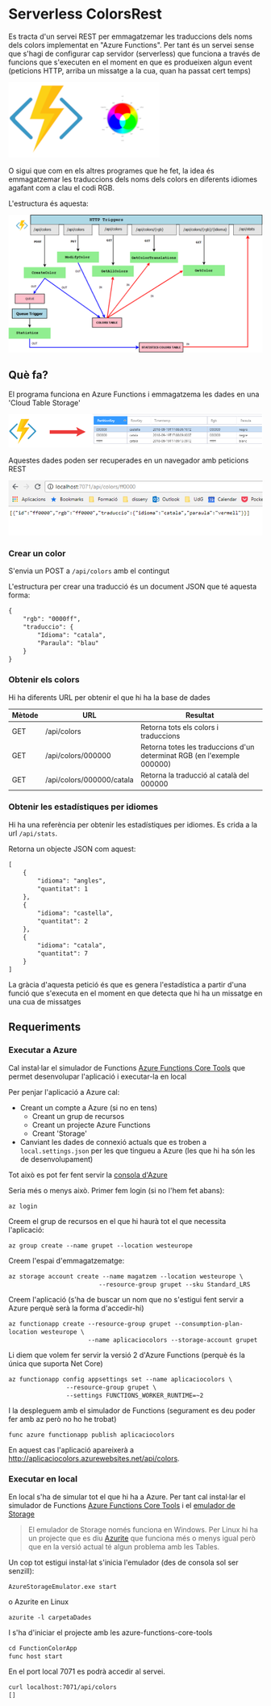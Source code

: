 # Serverless ColorsRest

Es tracta d'un servei REST per emmagatzemar les traduccions dels noms dels colors implementat en "Azure Functions". Per tant és un servei sense que s'hagi de configurar cap servidor (serverless) que funciona a través de funcions que s'executen en el moment en que es produeixen algun event (peticions HTTP, arriba un missatge a la cua, quan ha passat cert temps)

![Azure Functions](README/azure-functions.png)

O sigui que com en els altres programes que he fet, la idea és emmagatzemar les traduccions dels noms dels colors en diferents idiomes agafant com a clau el codi RGB.

L'estructura és aquesta:

![estructura](README/esquema.png)

## Què fa?

El programa funciona en Azure Functions i emmagatzema les dades en una 'Cloud Table Storage'

![Colors](README/que.png)

Aquestes dades poden ser recuperades en un navegador amb peticions REST

![Exemple](README/recuperar.PNG)

### Crear un color

S'envia un POST a `/api/colors` amb el contingut

L'estructura per crear una traducció és un document JSON que té aquesta forma:

    {
        "rgb": "0000ff",
        "traduccio": {
            "Idioma": "catala",
            "Paraula": "blau"
        }
    }

### Obtenir els colors

Hi ha diferents URL per obtenir el que hi ha la base de dades

| Mètode | URL                        | Resultat                                                                |
|--------|----------------------------| ------------------------------------------------------------------------|
| GET    | /api/colors                | Retorna tots els colors i traduccions                                   |
| GET    | /api/colors/000000         | Retorna totes les traduccions d'un determinat RGB (en l'exemple 000000) |
| GET    | /api/colors/000000/catala  | Retorna la traducció al català del 000000                               |

### Obtenir les estadístiques per idiomes

Hi ha una referència per obtenir les estadístiques per idiomes. Es crida a la url `/api/stats`.

Retorna un objecte JSON com aquest:

    [
        {
            "idioma": "angles",
            "quantitat": 1
        },
        {
            "idioma": "castella",
            "quantitat": 2
        },
        {
            "idioma": "catala",
            "quantitat": 7
        }
    ]

La gràcia d'aquesta petició és que es genera l'estadística a partir d'una funció que s'executa en el moment en que detecta que hi ha un missatge en una cua de missatges

## Requeriments

### Executar a Azure

 Cal instal·lar el simulador de Functions [Azure Functions Core Tools](https://docs.microsoft.com/en-us/azure/azure-functions/functions-run-local) que permet desenvolupar l'aplicació i executar-la en local

Per penjar l'aplicació a Azure cal:

- Creant un compte a Azure (si no en tens)
  - Creant un grup de recursos
  - Creant un projecte Azure Functions
  - Creant 'Storage'
- Canviant les dades de connexió actuals que es troben a `local.settings.json` per les que tingueu a Azure (les que hi ha són les de desenvolupament)

Tot això es pot fer fent servir la [consola d'Azure](https://docs.microsoft.com/en-us/cli/azure/install-azure-cli?view=azure-cli-latest)

Seria més o menys això. Primer fem login (si no l'hem fet abans):

    az login

Creem el grup de recursos en el que hi haurà tot el que necessita l'aplicació:

    az group create --name grupet --location westeurope

Creem l'espai d'emmagatzematge:

    az storage account create --name magatzem --location westeurope \
                             --resource-group grupet --sku Standard_LRS

Creem l'aplicació (s'ha de buscar un nom que no s'estigui fent servir a Azure perquè serà la forma d'accedir-hi)

    az functionapp create --resource-group grupet --consumption-plan-location westeurope \
                          --name aplicaciocolors --storage-account grupet

Li diem que volem fer servir la versió 2 d'Azure Functions (perquè és la única que suporta Net Core)

    az functionapp config appsettings set --name aplicaciocolors \
                    --resource-group grupet \
                    --settings FUNCTIONS_WORKER_RUNTIME=~2

I la despleguem amb el simulador de Functions (segurament es deu poder fer amb az però no ho he trobat)

    func azure functionapp publish aplicaciocolors

En aquest cas l'aplicació apareixerà a http://aplicaciocolors.azurewebsites.net/api/colors. 


### Executar en local

En local s'ha de simular tot el que hi ha a Azure. Per tant cal instal·lar el simulador de Functions [Azure Functions Core Tools](https://docs.microsoft.com/en-us/azure/azure-functions/functions-run-local) i el [emulador de Storage](https://docs.microsoft.com/es-es/azure/storage/common/storage-use-emulator)

> El emulador de Storage només funciona en Windows. Per Linux hi ha un projecte que es diu [Azurite](https://github.com/Azure/Azurite) que funciona més o menys igual però que en la versió actual té algun problema amb les Tables.

Un cop tot estigui instal·lat s'inicia l'emulador (des de consola sol ser senzill):

    AzureStorageEmulator.exe start

o Azurite en Linux

    azurite -l carpetaDades

I s'ha d'iniciar el projecte amb les azure-functions-core-tools

    cd FunctionColorApp
    func host start

En el port local 7071 es podrà accedir al servei.

    curl localhost:7071/api/colors
    []
